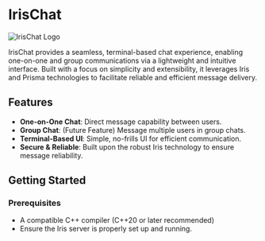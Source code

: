 # IrisChat

![IrisChat Logo](/path-to-logo.png)

IrisChat provides a seamless, terminal-based chat experience, enabling one-on-one and group communications via a lightweight and intuitive interface. Built with a focus on simplicity and extensibility, it leverages Iris and Prisma technologies to facilitate reliable and efficient message delivery.

## Features

- **One-on-One Chat**: Direct message capability between users.
- **Group Chat**: (Future Feature) Message multiple users in group chats.
- **Terminal-Based UI**: Simple, no-frills UI for efficient communication.
- **Secure & Reliable**: Built upon the robust Iris technology to ensure message reliability.

## Getting Started

### Prerequisites

- A compatible C++ compiler (C++20 or later recommended)
- Ensure the Iris server is properly set up and running.
